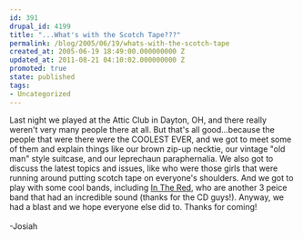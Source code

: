 ```yaml
---
id: 391
drupal_id: 4199
title: "...What's with the Scotch Tape???"
permalink: /blog/2005/06/19/whats-with-the-scotch-tape
created_at: 2005-06-19 18:49:00.000000000 Z
updated_at: 2011-08-21 04:10:02.000000000 Z
promoted: true
state: published
tags:
- Uncategorized
---
```

Last night we played at the Attic Club in Dayton, OH, and there really weren't very many people there at all. But that's all good...because the people that were there were the COOLEST EVER, and we got to meet some of them and explain things like our brown zip-up necktie, our vintage "old man" style suitcase, and our leprechaun paraphernalia. We also got to discuss the latest topics and issues, like who were those girls that were running around putting scotch tape on everyone's shoulders. And we got to play with some cool bands, including <a href="http://www.inthered.us" target="_blank">In The Red</a>, who are another 3 peice band that had an incredible sound (thanks for the CD guys!). Anyway, we had a blast and we hope everyone else did to. Thanks for coming!<br /><br />-Josiah
